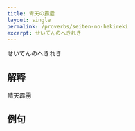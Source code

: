```yaml
---
title: 青天の霹靂
layout: single
permalink: /proverbs/seiten-no-hekireki
excerpt: せいてんのへきれき
---
```


せいてんのへきれき

## 解释

晴天霹雳

## 例句

